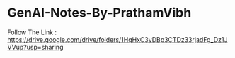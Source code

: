 # GenAI-Notes-By-PrathamVibh
Follow The Link : https://drive.google.com/drive/folders/1HqHxC3yDBp3CTDz33rjadFg_Dz1JVVup?usp=sharing
